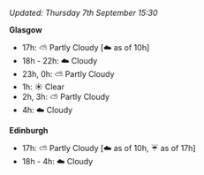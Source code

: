 *Updated: Thursday 7th September 15:30*

**Glasgow**

* 17h: :partly_sunny: Partly Cloudy [:cloud: as of 10h]
* 18h - 22h: :cloud: Cloudy
* 23h, 0h: :partly_sunny: Partly Cloudy
* 1h: :sunny: Clear
* 2h, 3h: :partly_sunny: Partly Cloudy
* 4h: :cloud: Cloudy

**Edinburgh**

* 17h: :partly_sunny: Partly Cloudy [:cloud: as of 10h, :umbrella: as of 17h]
* 18h - 4h: :cloud: Cloudy
